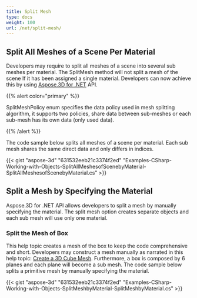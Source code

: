 ```yaml
---
title: Split Mesh
type: docs
weight: 100
url: /net/split-mesh/
---
```


## **Split All Meshes of a Scene Per Material**
Developers may require to split all meshes of a scene into several sub meshes per material. The SplitMesh method will not split a mesh of the scene If it has been assigned a single material. Developers can now achieve this by using [Aspose.3D for .NET](https://products.aspose.com/3d/net/) API.

{{% alert color="primary" %}}

SplitMeshPolicy enum specifies the data policy used in mesh splitting algorithm, it supports two policies, share data between sub-meshes or each sub-mesh has its own data (only used data).

{{% /alert %}}

The code sample below splits all meshes of a scene per material. Each sub mesh shares the same direct data and only differs in indices.

{{< gist "aspose-3d" "631532eeb21c3374f2ed" "Examples-CSharp-Working-with-Objects-SplitAllMeshesofScenebyMaterial-SplitAllMeshesofScenebyMaterial.cs" >}}
## **Split a Mesh by Specifying the Material**
Aspose.3D for .NET API allows developers to split a mesh by manually specifying the material. The split mesh option creates separate objects and each sub mesh will use only one material.
### **Split the Mesh of Box**
This help topic creates a mesh of the box to keep the code comprehensive and short. Developers may construct a mesh manually as narrated in this help topic: [Create a 3D Cube Mesh](/3d/net/create-3d-mesh-and-scene/). Furthermore, a box is composed by 6 planes and each plane will become a sub mesh. The code sample below splits a primitive mesh by manually specifying the material.

{{< gist "aspose-3d" "631532eeb21c3374f2ed" "Examples-CSharp-Working-with-Objects-SplitMeshbyMaterial-SplitMeshbyMaterial.cs" >}}
